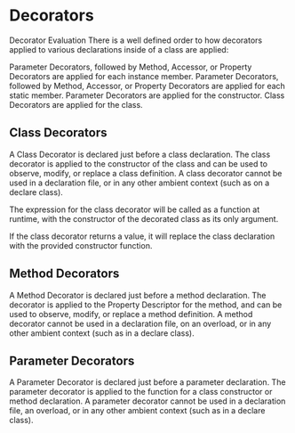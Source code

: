 # Decorators

Decorator Evaluation
There is a well defined order to how decorators applied to various declarations inside of a class are applied:

Parameter Decorators, followed by Method, Accessor, or Property Decorators are applied for each instance member.
Parameter Decorators, followed by Method, Accessor, or Property Decorators are applied for each static member.
Parameter Decorators are applied for the constructor.
Class Decorators are applied for the class.

## Class Decorators

A Class Decorator is declared just before a class declaration. The class decorator is applied to the constructor of the class and can be used to observe, modify, or replace a class definition. A class decorator cannot be used in a declaration file, or in any other ambient context (such as on a declare class).

The expression for the class decorator will be called as a function at runtime, with the constructor of the decorated class as its only argument.

If the class decorator returns a value, it will replace the class declaration with the provided constructor function.

## Method Decorators

A Method Decorator is declared just before a method declaration. The decorator is applied to the Property Descriptor for the method, and can be used to observe, modify, or replace a method definition. A method decorator cannot be used in a declaration file, on an overload, or in any other ambient context (such as in a declare class).

## Parameter Decorators

A Parameter Decorator is declared just before a parameter declaration. The parameter decorator is applied to the function for a class constructor or method declaration. A parameter decorator cannot be used in a declaration file, an overload, or in any other ambient context (such as in a declare class).
